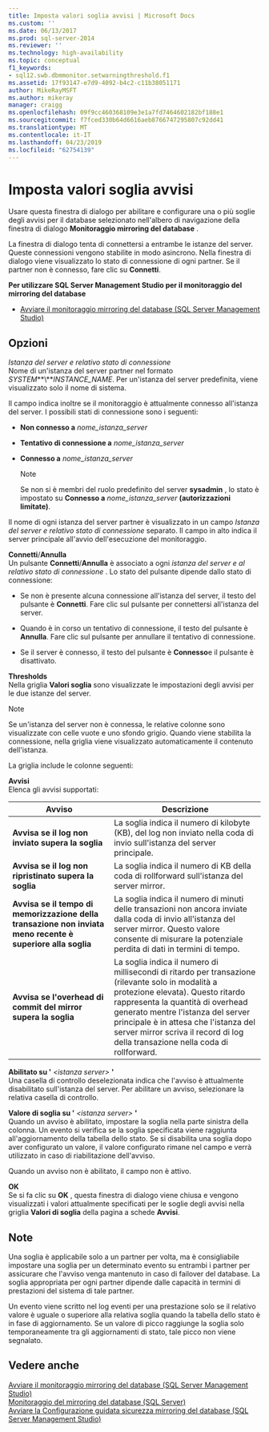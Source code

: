 ```yaml
---
title: Imposta valori soglia avvisi | Microsoft Docs
ms.custom: ''
ms.date: 06/13/2017
ms.prod: sql-server-2014
ms.reviewer: ''
ms.technology: high-availability
ms.topic: conceptual
f1_keywords:
- sql12.swb.dbmmonitor.setwarningthreshold.f1
ms.assetid: 17f93147-e7d9-4092-b4c2-c11b38051171
author: MikeRayMSFT
ms.author: mikeray
manager: craigg
ms.openlocfilehash: 09f9cc460368109e3e1a7fd7464602182bf188e1
ms.sourcegitcommit: f7fced330b64d6616aeb8766747295807c92dd41
ms.translationtype: MT
ms.contentlocale: it-IT
ms.lasthandoff: 04/23/2019
ms.locfileid: "62754139"
---
```

# <a name="set-warning-thresholds"></a>Imposta valori soglia avvisi
  Usare questa finestra di dialogo per abilitare e configurare una o più soglie degli avvisi per il database selezionato nell'albero di navigazione della finestra di dialogo **Monitoraggio mirroring del database** .  
  
 La finestra di dialogo tenta di connettersi a entrambe le istanze del server. Queste connessioni vengono stabilite in modo asincrono. Nella finestra di dialogo viene visualizzato lo stato di connessione di ogni partner. Se il partner non è connesso, fare clic su **Connetti**.  
  
 **Per utilizzare SQL Server Management Studio per il monitoraggio del mirroring del database**  
  
-   [Avviare il monitoraggio mirroring del database &#40;SQL Server Management Studio&#41;](../database-mirroring/start-database-mirroring-monitor-sql-server-management-studio.md)  
  
## <a name="options"></a>Opzioni  
 *Istanza del server e relativo stato di connessione*  
 Nome di un'istanza del server partner nel formato *SYSTEM***\\***INSTANCE_NAME*. Per un'istanza del server predefinita, viene visualizzato solo il nome di sistema.  
  
 Il campo indica inoltre se il monitoraggio è attualmente connesso all'istanza del server. I possibili stati di connessione sono i seguenti:  
  
-   **Non connesso a**  *nome_istanza_server*  
  
-   **Tentativo di connessione a**  *nome_istanza_server*  
  
-   **Connesso a**  *nome_istanza_server*  
  
    > [!NOTE]  
    >  Se non si è membri del ruolo predefinito del server **sysadmin** , lo stato è impostato su **Connesso a** *nome_istanza_server* **(autorizzazioni limitate)**.  
  
 Il nome di ogni istanza del server partner è visualizzato in un campo *Istanza del server e relativo stato di connessione* separato. Il campo in alto indica il server principale all'avvio dell'esecuzione del monitoraggio.  
  
 **Connetti**/**Annulla**  
 Un pulsante **Connetti**/**Annulla** è associato a ogni *istanza del server e al relativo stato di connessione* . Lo stato del pulsante dipende dallo stato di connessione:  
  
-   Se non è presente alcuna connessione all'istanza del server, il testo del pulsante è **Connetti**. Fare clic sul pulsante per connettersi all'istanza del server.  
  
-   Quando è in corso un tentativo di connessione, il testo del pulsante è **Annulla**. Fare clic sul pulsante per annullare il tentativo di connessione.  
  
-   Se il server è connesso, il testo del pulsante è **Connesso**e il pulsante è disattivato.  
  
 **Thresholds**  
 Nella griglia **Valori soglia** sono visualizzate le impostazioni degli avvisi per le due istanze del server.  
  
> [!NOTE]  
>  Se un'istanza del server non è connessa, le relative colonne sono visualizzate con celle vuote e uno sfondo grigio. Quando viene stabilita la connessione, nella griglia viene visualizzato automaticamente il contenuto dell'istanza.  
  
 La griglia include le colonne seguenti:  
  
 **Avvisi**  
 Elenca gli avvisi supportati:  
  
|Avviso|Descrizione|  
|-------------|-----------------|  
|**Avvisa se il log non inviato supera la soglia**|La soglia indica il numero di kilobyte (KB), del log non inviato nella coda di invio sull'istanza del server principale.|  
|**Avvisa se il log non ripristinato supera la soglia**|La soglia indica il numero di KB della coda di rollforward sull'istanza del server mirror.|  
|**Avvisa se il tempo di memorizzazione della transazione non inviata meno recente è superiore alla soglia**|La soglia indica il numero di minuti delle transazioni non ancora inviate dalla coda di invio all'istanza del server mirror. Questo valore consente di misurare la potenziale perdita di dati in termini di tempo.|  
|**Avvisa se l'overhead di commit del mirror supera la soglia**|La soglia indica il numero di millisecondi di ritardo per transazione (rilevante solo in modalità a protezione elevata). Questo ritardo rappresenta la quantità di overhead generato mentre l'istanza del server principale è in attesa che l'istanza del server mirror scriva il record di log della transazione nella coda di rollforward.|  
  
 **Abilitato su '** *\<istanza server>* **'**  
 Una casella di controllo deselezionata indica che l'avviso è attualmente disabilitato sull'istanza del server. Per abilitare un avviso, selezionare la relativa casella di controllo.  
  
 **Valore di soglia su '** *\<istanza server>* **'**  
 Quando un avviso è abilitato, impostare la soglia nella parte sinistra della colonna. Un evento si verifica se la soglia specificata viene raggiunta all'aggiornamento della tabella dello stato. Se si disabilita una soglia dopo aver configurato un valore, il valore configurato rimane nel campo e verrà utilizzato in caso di riabilitazione dell'avviso.  
  
 Quando un avviso non è abilitato, il campo non è attivo.  
  
 **OK**  
 Se si fa clic su **OK** , questa finestra di dialogo viene chiusa e vengono visualizzati i valori attualmente specificati per le soglie degli avvisi nella griglia **Valori di soglia** della pagina a schede **Avvisi**.  
  
## <a name="remarks"></a>Note  
 Una soglia è applicabile solo a un partner per volta, ma è consigliabile impostare una soglia per un determinato evento su entrambi i partner per assicurare che l'avviso venga mantenuto in caso di failover del database. La soglia appropriata per ogni partner dipende dalle capacità in termini di prestazioni del sistema di tale partner.  
  
 Un evento viene scritto nel log eventi per una prestazione solo se il relativo valore è uguale o superiore alla relativa soglia quando la tabella dello stato è in fase di aggiornamento. Se un valore di picco raggiunge la soglia solo temporaneamente tra gli aggiornamenti di stato, tale picco non viene segnalato.  
  
## <a name="see-also"></a>Vedere anche  
 [Avviare il monitoraggio mirroring del database &#40;SQL Server Management Studio&#41;](../database-mirroring/start-database-mirroring-monitor-sql-server-management-studio.md)   
 [Monitoraggio del mirroring del database &#40;SQL Server&#41;](database-mirroring-sql-server.md)   
 [Avviare la Configurazione guidata sicurezza mirroring del database &#40;SQL Server Management Studio&#41;](start-the-configuring-database-mirroring-security-wizard.md)  
  
  
